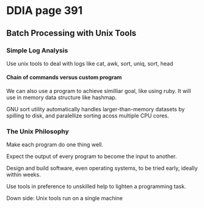 # DDIA page 391

## Batch Processing with Unix Tools

### Simple Log Analysis&#x20;

Use unix tools to deal with logs like cat, awk, sort, uniq, sort, head

#### Chain of commands versus custom program

We can also use a program to achieve similliar goal, like using ruby. It will use in memory data structure like hashmap.



GNU sort utility automatically handles larger-than-memory datasets by spilling to disk, and paralellize sorting acoss multiple CPU cores.



### The Unix Philosophy

Make each program do one thing well.

Expect the output of every program to become the input to another.

Design and build software, even operating systems, to be tried early, ideally within weeks.

Use tools in preference to unskilled help to lighten a programming task.



Down side: Unix tools run on a single machine

